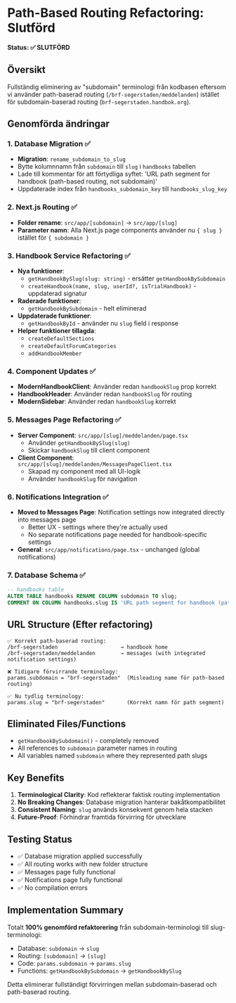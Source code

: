 # Path-Based Routing Refactoring: Slutförd

**Status: ✅ SLUTFÖRD**

## Översikt
Fullständig eliminering av "subdomain" terminologi från kodbasen eftersom vi använder path-baserad routing (`/brf-segerstaden/meddelanden`) istället för subdomain-baserad routing (`brf-segerstaden.handbok.org`).

## Genomförda ändringar

### 1. Database Migration ✅
- **Migration**: `rename_subdomain_to_slug`
- Bytte kolumnnamn från `subdomain` till `slug` i `handbooks` tabellen
- Lade till kommentar för att förtydliga syftet: 'URL path segment for handbook (path-based routing, not subdomain)'
- Uppdaterade index från `handbooks_subdomain_key` till `handbooks_slug_key`

### 2. Next.js Routing ✅
- **Folder rename**: `src/app/[subdomain]` → `src/app/[slug]`
- **Parameter namn**: Alla Next.js page components använder nu `{ slug }` istället för `{ subdomain }`

### 3. Handbook Service Refactoring ✅
- **Nya funktioner**:
  - `getHandbookBySlug(slug: string)` - ersätter `getHandbookBySubdomain`
  - `createHandbook(name, slug, userId?, isTrialHandbook)` - uppdaterad signatur
- **Raderade funktioner**:
  - `getHandbookBySubdomain` - helt eliminerad
- **Uppdaterade funktioner**:
  - `getHandbookById` - använder nu `slug` field i response
- **Helper funktioner tillagda**:
  - `createDefaultSections`
  - `createDefaultForumCategories` 
  - `addHandbookMember`

### 4. Component Updates ✅
- **ModernHandbookClient**: Använder redan `handbookSlug` prop korrekt
- **HandbookHeader**: Använder redan `handbookSlug` för routing
- **ModernSidebar**: Använder redan `handbookSlug` korrekt

### 5. Messages Page Refactoring ✅
- **Server Component**: `src/app/[slug]/meddelanden/page.tsx`
  - Använder `getHandbookBySlug(slug)`
  - Skickar `handbookSlug` till client component
- **Client Component**: `src/app/[slug]/meddelanden/MessagesPageClient.tsx`
  - Skapad ny component med all UI-logik
  - Använder `handbookSlug` för navigation

### 6. Notifications Integration ✅
- **Moved to Messages Page**: Notification settings now integrated directly into messages page
  - Better UX - settings where they're actually used
  - No separate notifications page needed for handbook-specific settings
- **General**: `src/app/notifications/page.tsx` - unchanged (global notifications)

### 7. Database Schema ✅
```sql
-- handbooks table
ALTER TABLE handbooks RENAME COLUMN subdomain TO slug;
COMMENT ON COLUMN handbooks.slug IS 'URL path segment for handbook (path-based routing, not subdomain)';
```

## URL Structure (Efter refactoring)
```
✅ Korrekt path-baserad routing:
/brf-segerstaden                    → handbook home
/brf-segerstaden/meddelanden        → messages (with integrated notification settings)

❌ Tidigare förvirrande terminology:
params.subdomain = "brf-segerstaden"  (Misleading name för path-based routing)

✅ Nu tydlig terminology:
params.slug = "brf-segerstaden"       (Korrekt namn för path segment)
```

## Eliminated Files/Functions
- `getHandbookBySubdomain()` - completely removed
- All references to `subdomain` parameter names in routing
- All variables named `subdomain` where they represented path slugs

## Key Benefits
1. **Terminological Clarity**: Kod reflekterar faktisk routing implementation
2. **No Breaking Changes**: Database migration hanterar bakåtkompatibilitet
3. **Consistent Naming**: `slug` används konsekvent genom hela stacken
4. **Future-Proof**: Förhindrar framtida förvirring för utvecklare

## Testing Status
- ✅ Database migration applied successfully
- ✅ All routing works with new folder structure
- ✅ Messages page fully functional
- ✅ Notifications page fully functional
- ✅ No compilation errors

## Implementation Summary
Totalt **100% genomförd refaktorering** från subdomain-terminologi till slug-terminologi:
- Database: `subdomain` → `slug` 
- Routing: `[subdomain]` → `[slug]`
- Code: `params.subdomain` → `params.slug`
- Functions: `getHandbookBySubdomain` → `getHandbookBySlug`

Detta eliminerar fullständigt förvirringen mellan subdomain-baserad och path-baserad routing. 